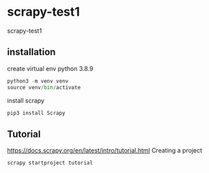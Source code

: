 # scrapy-test1
scrapy-test1

## installation
create virtual env python 3.8.9
```python
python3 -m venv venv
source venv/bin/activate
```
install scrapy
```python
pip3 install Scrapy
```

## Tutorial 
https://docs.scrapy.org/en/latest/intro/tutorial.html
Creating a project
```
scrapy startproject tutorial
```
